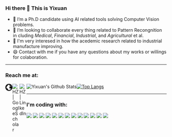 ### Hi there 👋 This is Yixuan 
- 🔭 I’m a Ph.D candidate using AI related tools solving Computer Vision problems.
- 👯 I’m looking to collaborate every thing related to Pattern Recongnition in cluding _Medical_, _Financial_, _Industrial_, and _Agricultural_ et al.
- 🔧 I'm very interesed in how the acedemic research related to industrial manufacture improving.
- 😄 Contact with me if you have any questions about my works or willings for colaboration.

---


### Reach me at: 
[<img align="left" alt="HZ" width="22px" src="https://raw.githubusercontent.com/iconic/open-iconic/master/svg/globe.svg" />][website]
[<img align="left" alt="HZ | GoogleScholar" width="22px" src="https://cdn.jsdelivr.net/npm/simple-icons@v3/icons/googlescholar.svg" />][GoogleScholar]
[<img align="left" alt="HZ | LinkedIn" width="22px" src="https://cdn.jsdelivr.net/npm/simple-icons@v3/icons/linkedin.svg" />][LinkedIn]


[website]: https://github.com/lyu-yx
[linkedin]: https://www.linkedin.com/in/yixuan-lyu-90bb471a6
[GoogleScholar]: https://scholar.google.com/citations?user=D00oCtkAAAAJ&hl=zh-CN&oi=ao


<img align="left" alt="Yixuan's Github Stats" src="https://github-readme-stats.vercel.app/api?username=lyu-yx&show_icons=true&hide_border=true" />

[![Top Langs](https://github-readme-stats.vercel.app/api/top-langs/?username=lyu-yx&hide=html)](https://github.com/anuraghazra/github-readme-stats)



---


### I'm coding with:

<p align="left">
<img src="https://img.shields.io/badge/python-3776AB.svg?&style=flat&logo=python&logoColor=white" height="25"/>
<img src="https://img.shields.io/badge/openjdk-3776AB.svg?&style=flat&logo=OpenJDK&logoColor=white" height="25"/>
<img src="https://img.shields.io/badge/python-3776AB.svg?&style=flat&logo=C&logoColor=white" height="25"/>
<img src="https://img.shields.io/badge/matlab-3776AB.svg?&style=flat&logo=matrix&logoColor=white" height="25"/>
<img src="https://img.shields.io/badge/mysql-3776AB.svg?&style=flat&logo=mysql&logoColor=white" height="25"/>
<img src="https://img.shields.io/badge/jupyter-3776AB.svg?&style=flat&logo=jupyter&logoColor=white" height="25"/>
<img src="https://img.shields.io/badge/anaconda-3776AB.svg?&style=flate&logo=anaconda&logoColor=white" height="25"/>
<img src="https://img.shields.io/badge/googlecloud-3776AB.svg?&style=flat&logo=googlecloud&logoColor=white" height="25"/>
<img src="https://img.shields.io/badge/googlecolab-3776AB.svg?&style=flat&logo=googlecolab&logoColor=white" height="25"/>
<img src="https://img.shields.io/badge/openai-3776AB.svg?&style=flat&logo=openai&logoColor=white" height="25"/>
<img src="https://img.shields.io/badge/pytorch-3776AB.svg?&style=flat&logo=pytorch&logoColor=white" height="25"/>
<img src="https://img.shields.io/badge/tensorflow-3776AB.svg?&style=flat&logo=tensorflow&logoColor=white" height="25"/>
<img src="https://img.shields.io/badge/keras-3776AB.svg?&style=flat&logo=keras&logoColor=white" height="25"/>

</p>


